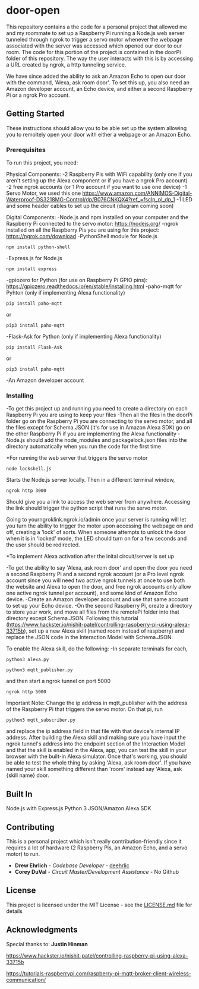 # door-open

This repository contains a the code for a personal project that allowed me and my roommate to set up a Raspberry Pi running a Node.js web server tunneled through ngrok to trigger a servo motor whenever the webpage associated with the server was accessed which opened our door to our room. The code for this portion of the project is contained in the doorPi folder of this repository. The way the user interacts with this is by accessing a URL created by ngrok, a http tunneling service.

We have since added the ability to ask an Amazon Echo to open our door with the command, 'Alexa, ask room door'. To set this up, you also need an Amazon developer account, an Echo device, and either a second Raspberry Pi or a ngrok Pro account. 


## Getting Started

These instructions should allow you to be able set up the system allowing you to remoltely open your door with either a webpage or an Amazon Echo.

### Prerequisites

To run this project, you need:

Physical Components:
-2 Raspberry Pis with WiFi capability (only one if you aren't setting up the Alexa component or if you have a ngrok Pro account)
-2 free ngrok accounts (or 1 Pro account if you want to use one device)
-1 Servo Motor, we used this one https://www.amazon.com/ANNIMOS-Digital-Waterproof-DS3218MG-Control/dp/B076CNKQX4?ref_=fsclp_pl_dp_1
-1 LED and some header cables to set up the circuit (diagram coming soon)

Digital Components:
-Node.js and npm installed on your computer and the Raspberry Pi connected to the servo motor: https://nodejs.org/
-ngrok installed on all the Raspberry Pis you are using for this project: https://ngrok.com/download
-PythonShell module for Node.js
```
npm install python-shell
```
-Express.js for Node.js
```
npm install express
```
-gpiozero for Python (for use on Raspberry Pi GPIO pins): https://gpiozero.readthedocs.io/en/stable/installing.html
-paho-mqtt for Pyhton (only if implementing Alexa functionality)
```
pip install paho-mqtt
```
or 
```
pip3 install paho-mqtt
```
-Flask-Ask for Python (only if implementing Alexa functionality)
```
pip install Flask-Ask
```
or
```
pip3 install paho-mqtt
```
-An Amazon developer account


### Installing

-To get this project up and running you need to create a directory on each Raspberry Pi you are using to keep your files
-Then all the files in the doorPi folder go on the Raspberry Pi you are connecting to the servo motor, and all the files except for Schema.JSON (it's for use in Amazon Alexa SDK) go on the other Raspberry Pi if you are implementing the Alexa functionality
-Node.js should add the node_modules and packagelock.json files into the directory automatically when you run the code for the first time

*For running the web server that triggers the servo motor
```
node lockshell.js
```
Starts the Node.js server locally. Then in a different terminal window,
```
ngrok http 3000
```
Should give you a link to access the web server from anywhere. Accessing the link should trigger the python script that runs the servo motor.

Going to yourngroklink.ngrok.io/admin once your server is running will let you turn the ability to trigger the motor upon accessing the webpage on and off, creating a 'lock' of sorts. When someone attempts to unlock the door when it is in 'locked' mode, the LED should turn on for a few seconds and the user should be redirected.

*To implement Alexa activation after the inital circuit/server is set up

-To get the ability to say 'Alexa, ask room door' and open the door you need a second Raspberry Pi and a second ngrok account (or a Pro level ngrok account since you will need two active ngrok tunnels at once to use both the website and Alexa to open the door, and free ngrok accounts only allow one active ngrok tunnel per account), and some kind of Amazon Echo device.
-Create an Amazon developer account and use that same account to set up your Echo device.
-On the second Raspberry Pi, create a directory to store your work, and move all files from the remotePi folder into that directory except Schema.JSON. Following this tutorial (https://www.hackster.io/nishit-patel/controlling-raspberry-pi-using-alexa-33715b), set up a new Alexa skill (named room instead of raspberry) and replace the JSON code in the Interaction Model with Schema.JSON.

To enable the Alexa skill, do the following:
-In separate terminals for each,

```
python3 alexa.py
```

```
python3 mqtt_publisher.py
```

and then start a ngrok tunnel on port 5000 

```
ngrok http 5000
```

Important Note: Change the ip address in mqtt_publisher with the address of the Raspberry Pi that triggers the servo motor. On that pi, run 

```
python3 mqtt_subscriber.py
```

and replace the ip address field in that file with that device's internal IP address. After building the Alexa skill and making sure you have input the ngrok tunnel's address into the endpoint section of the Interaction Model and that the skill is enabled in the Alexa, app, you can test the skill in your browser with the built-in Alexa simulator. Once that's working, you should be able to test the whole thing by asking 'Alexa, ask room door'. If you have named your skill something different than 'room' instead say 'Alexa, ask {skill name} door.

## Built In

Node.js with Express.js
Python 3
JSON/Amazon Alexa SDK

## Contributing

This is a personal project which isn't really contribution-friendly since it requires a lot of hardware (2 Raspberry Pis, an Amazon Echo, and a servo motor) to run.

* **Drew Ehrlich** - *Codebase Developer* - [deehrlic](https://github.com/deehrlic)
* **Corey DuVal** - *Circuit Master/Development Assistance* - No Github

## License

This project is licensed under the MIT License - see the [LICENSE.md](LICENSE.md) file for details

## Acknowledgments

Special thanks to:
**Justin Hinman**

https://www.hackster.io/nishit-patel/controlling-raspberry-pi-using-alexa-33715b

https://tutorials-raspberrypi.com/raspberry-pi-mqtt-broker-client-wireless-communication/
